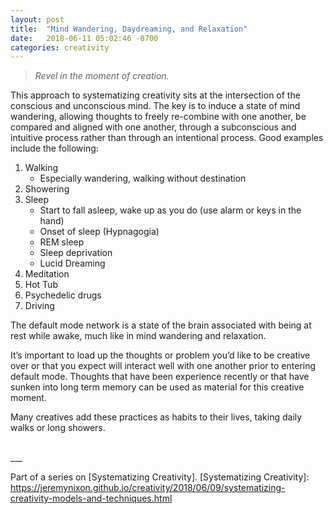 ```yaml
---
layout: post
title:  "Mind Wandering, Daydreaming, and Relaxation"
date:   2018-06-11 05:02:46 -0700
categories: creativity
---
```


> _Revel in the moment of creation._

This approach to systematizing creativity sits at the intersection of the conscious and unconscious mind. The key is to induce a state of mind wandering, allowing thoughts to freely re-combine with one another, be compared and aligned with one another, through a subconscious and intuitive process rather than through an intentional process. Good examples include the following:  

1. Walking
	- Especially wandering, walking without destination
2. Showering
3. Sleep
	- Start to fall asleep, wake up as you do (use alarm or keys in the hand)
	- Onset of sleep (Hypnagogia)
	- REM sleep
	- Sleep deprivation
	- Lucid Dreaming
4. Meditation
5. Hot Tub
6. Psychedelic drugs
7. Driving  


The default mode network is a state of the brain associated with being at rest while awake, much like in mind wandering and relaxation.  

It’s important to load up the thoughts or problem you’d like to be creative over or that you expect will interact well with one another prior to entering default mode. Thoughts that have been experience recently or that have sunken into long term memory can be used as material for this creative moment.  

Many creatives add these practices as habits to their lives, taking daily walks or long showers. 

<br>
___

Part of a series on [Systematizing Creativity].
[Systematizing Creativity]: https://jeremynixon.github.io/creativity/2018/06/09/systematizing-creativity-models-and-techniques.html
